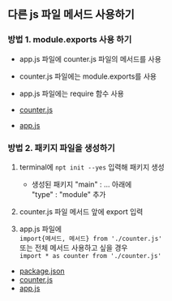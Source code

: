 ## 다른 js 파일 메서드 사용하기

### 방법 1. module.exports 사용 하기

- app.js 파일에 counter.js 파일의 메서드를 사용
- counter.js 파일에는 module.exports를 사용
- app.js 파일에는 require 함수 사용

- [counter.js](https://github.com/hyeah0/Node.js/blob/main/code/c_003_module/counter.js)
- [app.js](https://github.com/hyeah0/Node.js/blob/main/code/c_003_module/app.js)

### 방법 2. 패키지 파일을 생성하기

1. terminal에 `npt init --yes` 입력해 패키지 생성

   - 생성된 패키지 "main" : ... 아래에
     <br> "type" : "module" 추가

2. counter.js 파일 메서드 앞에 export 입력
3. app.js 파일에
   <br> `import{메서드, 메서드} from './counter.js'`
   <br> 또는 전체 메서드 사용하고 싶을 경우
   <br> `import * as counter from './counter.js'`

- [package.json](https://github.com/hyeah0/Node.js/blob/main/code/c_004_module/package.json)
- [counter.js](https://github.com/hyeah0/Node.js/blob/main/code/c_004_module/counter.js)
- [app.js](https://github.com/hyeah0/Node.js/blob/main/code/c_004_module/app.js)
